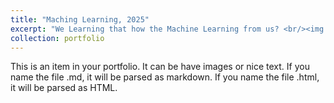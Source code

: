 ```yaml
---
title: "Maching Learning, 2025"
excerpt: "We Learning that how the Machine Learning from us? <br/><img src='/images/AImethods.jpg'>"
collection: portfolio
---
```


This is an item in your portfolio. It can be have images or nice text. If you name the file .md, it will be parsed as markdown. If you name the file .html, it will be parsed as HTML. 
